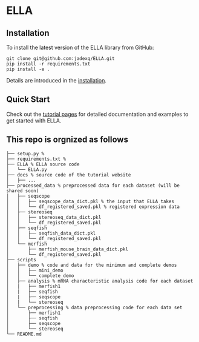 # ELLA
## Installation
To install the latest version of the ELLA library from GitHub:
```
git clone git@github.com:jadexq/ELLA.git
pip install -r requirements.txt
pip install -e .
```
Details are introduced in the [installation](https://jadexq.github.io/ELLA/install.html).

## Quick Start
Check out the [tutorial pages](https://jadexq.github.io/ELLA/) for detailed documentation and examples to get started with ELLA.

## This repo is orgnized as follows
```
├── setup.py %
├── requirements.txt %
├── ELLA % ELLA source code
│   └── ELLA.py
├── docs % source code of the tutorial website
│   ├── ...
├── processed_data % preprocessed data for each dataset (will be shared soon)
│   ├── seqscope
│   │   ├── seqscope_data_dict.pkl % the input that ELLA takes
│   │   └── df_registered_saved.pkl % registered expression data
│   ├── stereoseq
│   │   ├── stereoseq_data_dict.pkl
│   │   └── df_registered_saved.pkl
│   ├── seqfish
│   │   ├── seqfish_data_dict.pkl
│   │   └── df_registered_saved.pkl
│   └── merfish
│       ├── merfish_mouse_brain_data_dict.pkl
│       └── df_registered_saved.pkl
├── scripts
│   ├── demo % code and data for the minimum and complete demos
│   │   ├── mini_demo
│   │   └── complete_demo
│   ├── analysis % mRNA characteristic analysis code for each dataset
│   |   ├── merfish1
│   |   ├── seqfish
│   |   ├── seqscope
│   |   └── stereoseq
│   └── preprocessing % data preprocessing code for each data set
│       ├── merfish1
│       ├── seqfish
│       ├── seqscope
│       └── stereoseq
└── README.md

```
